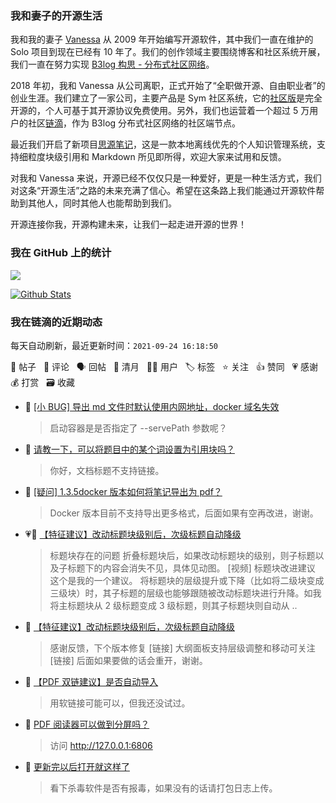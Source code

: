 ### 我和妻子的开源生活

我和我的妻子 [Vanessa](https://github.com/Vanessa219) 从 2009 年开始编写开源软件，其中我们一直在维护的 Solo 项目到现在已经有 10 年了。我们的创作领域主要围绕博客和社区系统开展，我们一直在努力实现 [B3log 构思 - 分布式社区网络](https://ld246.com/article/1546941897596)。

2018 年初，我和 Vanessa 从公司离职，正式开始了“全职做开源、自由职业者”的创业生涯。我们建立了一家公司，主要产品是 Sym 社区系统，它的[社区版](https://github.com/88250/symphony)是完全开源的，个人可基于其开源协议免费使用。另外，我们也运营着一个超过 5 万用户的社区[链滴](https://ld246.com)，作为 B3log 分布式社区网络的社区端节点。

最近我们开启了新项目[思源笔记](https://github.com/siyuan-note/siyuan)，这是一款本地离线优先的个人知识管理系统，支持细粒度块级引用和 Markdown 所见即所得，欢迎大家来试用和反馈。

对我和 Vanessa 来说，开源已经不仅仅只是一种爱好，更是一种生活方式，我们对这条“开源生活”之路的未来充满了信心。希望在这条路上我们能通过开源软件帮助到其他人，同时其他人也能帮助到我们。

开源连接你我，开源构建未来，让我们一起走进开源的世界！

### 我在 GitHub 上的统计

<a title="Hits" target="_blank" href="https://github.com/88250/88250"><img src="https://hits.b3log.org/88250/88250.svg"></a>

[![Github Stats](https://github-readme-stats.vercel.app/api?username=88250&theme=tokyonight&show_icons=true)](https://github.com/88250)

<!--events start -->

### 我在链滴的近期动态

每天自动刷新，最近更新时间：`2021-09-24 16:18:50`

📝 帖子 &nbsp; 💬 评论 &nbsp; 🗣 回帖 &nbsp; 🌙 清月 &nbsp; 👨‍💻 用户 &nbsp; 🏷️ 标签 &nbsp; ⭐️ 关注 &nbsp; 👍 赞同 &nbsp; 💗 感谢 &nbsp; 💰 打赏 &nbsp; 🗃 收藏

* 💬 [[小 BUG] 导出 md 文件时默认使用内网地址，docker 域名失效](https://ld246.com/article/1632466154228/comment/1632470224282#comments)

  > 启动容器是是否指定了 --servePath 参数呢？
* 💬 [请教一下，可以将题目中的某个词设置为引用块吗？](https://ld246.com/article/1632468081814/comment/1632469855100#comments)

  > 你好，文档标题不支持链接。
* 💬 [[疑问] 1.3.5docker 版本如何将笔记导出为 pdf？](https://ld246.com/article/1632467888298/comment/1632469786788#comments)

  > Docker 版本目前不支持导出更多格式，后面如果有空再改进，谢谢。
* 💗📝 [【特征建议】改动标题块级别后，次级标题自动降级](https://ld246.com/article/1632456311816)

  > 标题块存在的问题 折叠标题块后，如果改动标题块的级别，则子标题以及子标题下的内容会消失不见，具体见动图。 [视频] 标题块改进建议 这个是我的一个建议。 将标题块的层级提升或下降（比如将二级块变成三级块）时，其子标题的层级也能够跟随被改动标题块进行升降。如我将主标题块从 2 级标题变成 3 级标题，则其子标题块则自动从 ..
* 💬 [【特征建议】改动标题块级别后，次级标题自动降级](https://ld246.com/article/1632456311816/comment/1632469659162#comments)

  > 感谢反馈，下个版本修复 [链接] 大纲面板支持层级调整和移动可关注 [链接] 后面如果要做的话会重开，谢谢。
* 💬 [【PDF 双链建议】是否自动导入](https://ld246.com/article/1632096311678/comment/1632453290840#comments)

  > 用软链接可能可以，但我还没试过。
* 💬 [PDF 阅读器可以做到分屏吗？](https://ld246.com/article/1632450993696/comment/1632451940131#comments)

  > 访问 http://127.0.0.1:6806
* 💬 [更新完以后打开就这样了](https://ld246.com/article/1632450217685/comment/1632451118708#comments)

  > 看下杀毒软件是否有报毒，如果没有的话请打包日志上传。


<!--events end -->
